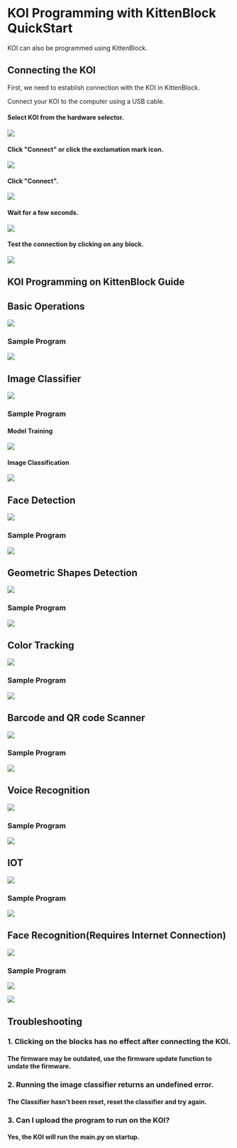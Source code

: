 # KOI Programming with KittenBlock QuickStart

KOI can also be programmed using KittenBlock.

## Connecting the KOI

First, we need to establish connection with the KOI in KittenBlock.

Connect your KOI to the computer using a USB cable.

#### Select KOI from the hardware selector.

![](./images/connect1.png)

#### Click "Connect" or click the exclamation mark icon.

![](./images/connect2.png)

#### Click "Connect".

![](./images/connect3.png)

#### Wait for a few seconds.

![](./images/connect4.png)

#### Test the connection by clicking on any block.

![](./images/connect5.png)

## KOI Programming on KittenBlock Guide

## Basic Operations

![](./images/blocks1.png)

### Sample Program

![](./images/code1.png)

## Image Classifier

![](./images/blocks2.png)

### Sample Program

#### Model Training

![](./images/code2.png)

#### Image Classification

![](./images/code3.png)

## Face Detection

![](./images/blocks3.png)

### Sample Program

![](./images/code4.png)

## Geometric Shapes Detection

![](./images/blocks4.png)

### Sample Program

![](./images/code5.png)

## Color Tracking

![](./images/blocks5.png)

### Sample Program

![](./images/code6.png)

## Barcode and QR code Scanner

![](./images/blocks6.png)

### Sample Program

![](./images/code7.png)

## Voice Recognition

![](./images/blocks7.png)

### Sample Program

![](./images/code8.png)

## IOT

![](./images/blocks8.png)

### Sample Program

![](./images/code9.png)

## Face Recognition(Requires Internet Connection)

![](./images/blocks9.png)

### Sample Program

![](./images/code10.png)

![](./images/code11.png)

## Troubleshooting

### 1. Clicking on the blocks has no effect after connecting the KOI.

#### The firmware may be outdated, use the firmware update function to undate the firmware.

### 2. Running the image classifier returns an undefined error.

#### The Classifier hasn't been reset, reset the classifier and try again.

### 3. Can I upload the program to run on the KOI?

#### Yes, the KOI will run the main.py on startup.